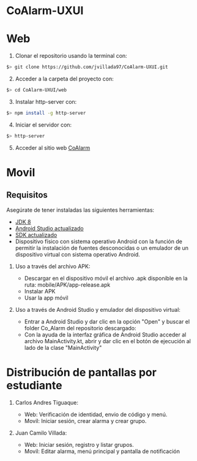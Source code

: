 # CoAlarm-UXUI

# Web
1. Clonar el repositorio usando la terminal con:

```bash
$> git clone https://github.com/jvillada97/CoAlarm-UXUI.git
```
2. Acceder a la carpeta del proyecto con:

```bash
$> cd CoAlarm-UXUI/web
```
3. Instalar http-server con:

```bash
$> npm install -g http-server
```
4. Iniciar el servidor con:
```bash
$> http-server
```
5. Acceder al sitio web [CoAlarm](http://127.0.0.1:8080/)

# Movil

## Requisitos

Asegúrate de tener instaladas las siguientes herramientas:

- [JDK 8](https://www.openlogic.com/openjdk-downloads?field_java_parent_version_target_id=416&field_operating_system_target_id=All&field_architecture_target_id=All&field_java_package_target_id=All)
- [Android Studio actualizado](https://developer.android.com/studio)
- [SDK actualizado](https://developer.android.com/studio)
- Dispositivo físico con sistema operativo Android con la función de permitir la instalación de fuentes desconocidas o un emulador de un dispositivo virtual con sistema operativo Android.

1. Uso a través del archivo APK:
    - Descargar en el dispositivo móvil el archivo .apk disponible en la ruta: mobile/APK/app-release.apk
    - Instalar APK
    - Usar la app móvil

2. Uso a través de Android Studio y emulador del dispositivo virtual:
    - Entrar a Android Studio y dar clic en la opción "Open" y buscar el folder Co_Alarm del repositorio descargado: 
    - Con la ayuda de la interfaz gráfica de Android Studio acceder al archivo MainActivity.kt, abrir y dar clic en el botón de ejecución al lado de la clase "MainActivity"

# Distribución de pantallas por estudiante

1. Carlos Andres Tiguaque:
    - Web: Verificación de identidad, envio de código y menú.
    - Movil: Iniciar sesión, crear alarma y crear grupo. 

2. Juan Camilo Villada: 
    - Web: Iniciar sesión, registro y listar grupos.
    - Movil: Editar alarma, menú principal y pantalla de notificación
